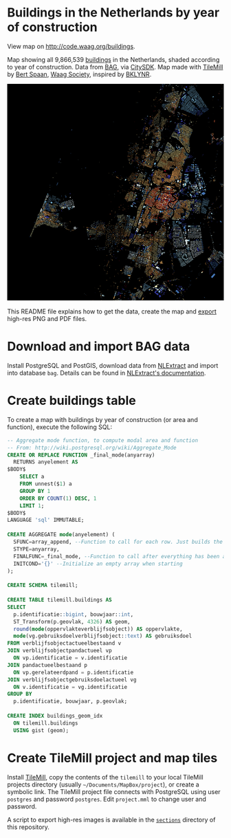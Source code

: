 # Buildings in the Netherlands by year of construction

View map on http://code.waag.org/buildings.

Map showing all 9,866,539 <a href="http://www.kadaster.nl/web/file?uuid=25da4675-fc9c-47a6-8039-1af04c142965&owner=23cbe925-35ce-4a72-ac8c-a33a0c19ae1e&contentid=2585">buildings</a> in the Netherlands, shaded according to year of construction. Data from <a href="http://www.kadaster.nl/bag">BAG</a>, via <a href="http://citysdk.waag.org/">CitySDK</a>. Map made with <a href="http://www.mapbox.com/tilemill/">TileMill</a> by <a href="mailto:bert@waag.org">Bert Spaan</a>, <a href="http://waag.org/">Waag Society</a>, inspired by <a href="http://bklynr.com/block-by-block-brooklyns-past-and-present/">BKLYNR</a>.

[![](high-res/smaller/haarlem.png)](http://code.waag.org/buildings)

This README file explains how to get the data, create the map and [export](../../tree/gh-pages/sections) high-res PNG and PDF files.

# Download and import BAG data

Install PostgreSQL and PostGIS, download data from [NLExtract](http://nlextract.nl/) and import into database `bag`. Details can be found in [NLExtract's documentation](https://nlextract.readthedocs.org/en/latest/bagextract.html).

# Create buildings table

To create a map with buildings by year of construction (or area and function), execute the following SQL:

```sql
-- Aggregate mode function, to compute modal area and function
-- From: http://wiki.postgresql.org/wiki/Aggregate_Mode
CREATE OR REPLACE FUNCTION _final_mode(anyarray)
  RETURNS anyelement AS
$BODY$
    SELECT a
    FROM unnest($1) a
    GROUP BY 1
    ORDER BY COUNT(1) DESC, 1
    LIMIT 1;
$BODY$
LANGUAGE 'sql' IMMUTABLE;

CREATE AGGREGATE mode(anyelement) (
  SFUNC=array_append, --Function to call for each row. Just builds the array
  STYPE=anyarray,
  FINALFUNC=_final_mode, --Function to call after everything has been added to array
  INITCOND='{}' --Initialize an empty array when starting
);

CREATE SCHEMA tilemill;

CREATE TABLE tilemill.buildings AS
SELECT
  p.identificatie::bigint, bouwjaar::int,
  ST_Transform(p.geovlak, 4326) AS geom,
  round(mode(oppervlakteverblijfsobject)) AS oppervlakte,
  mode(vg.gebruiksdoelverblijfsobject::text) AS gebruiksdoel
FROM verblijfsobjectactueelbestaand v
JOIN verblijfsobjectpandactueel vp
  ON vp.identificatie = v.identificatie
JOIN pandactueelbestaand p
  ON vp.gerelateerdpand = p.identificatie
JOIN verblijfsobjectgebruiksdoelactueel vg
  ON v.identificatie = vg.identificatie
GROUP BY
  p.identificatie, bouwjaar, p.geovlak;

CREATE INDEX buildings_geom_idx
  ON tilemill.buildings
  USING gist (geom);
```

# Create TileMill project and map tiles

Install [TileMill](https://www.mapbox.com/tilemill/), copy the contents of the `tilemill` to your local TileMill projects directory (usually `~/Documents/MapBox/project`), or create a symbolic link. The TileMill project file connects with PostgreSQL using user `postgres` and password `postgres`. Edit `project.mml` to change user and password.

A script to export high-res images is available in the [`sections`](../../tree/gh-pages/sections) directory of this repository.
